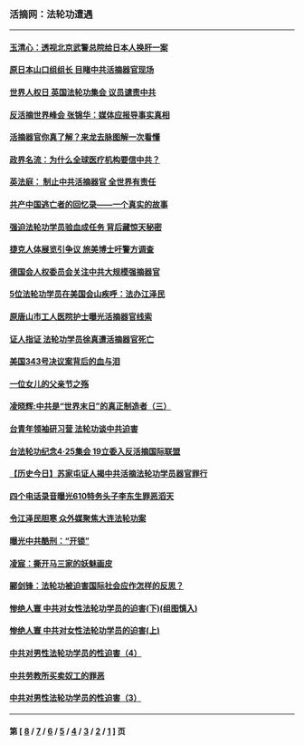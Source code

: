### 活摘网：法轮功遭遇
---
#### [玉清心：透视北京武警总院给日本人换肝一案](../../pages/nf5881/n13771978.md?01230430) 
#### [原日本山口组组长 目睹中共活摘器官现场](../../pages/nf5881/n13767360.md?01230430) 
#### [世界人权日 英国法轮功集会 议员谴责中共](../../pages/nf5881/n13431763.md?01230430) 
#### [反活摘世界峰会 张锦华：媒体应报导事实真相](../../pages/nf5881/n13278502.md?01230430) 
#### [活摘器官你真了解？来龙去脉图解一次看懂](../../pages/nf5881/n13013820.md?01230430) 
#### [政界名流：为什么全球医疗机构要信中共？](../../pages/nf5881/n11945479.md?01230430) 
#### [英法庭： 制止中共活摘器官 全世界有责任](../../pages/nf5881/n11330691.md?01230430) 
#### [共产中国逃亡者的回忆录——一个真实的故事](../../pages/nf5881/n10918649.md?01230430) 
#### [强迫法轮功学员验血成任务 背后藏惊天秘密](../../pages/nf5881/n4252384.md?01230430) 
#### [捷克人体展览引争议 旅美博士吁警方调查](../../pages/nf5881/n9429187.md?01230430) 
#### [德国会人权委员会关注中共大规模强摘器官](../../pages/nf5881/n8418950.md?01230430) 
#### [5位法轮功学员在美国会山疾呼：法办江泽民](../../pages/nf5881/n8101519.md?01230430) 
#### [原唐山市工人医院护士曝光活摘器官线索](../../pages/nf5881/n8076384.md?01230430) 
#### [证人指证 法轮功学员徐真遭活摘器官死亡](../../pages/nf5881/n8042467.md?01230430) 
#### [美国343号决议案背后的血与泪](../../pages/nf5881/n8020684.md?01230430) 
#### [一位女儿的父亲节之殇](../../pages/nf5881/n8014122.md?01230430) 
#### [凌晓辉:中共是“世界末日”的真正制造者（三）](../../pages/nf5881/n4210333.md?01230430) 
#### [台青年领袖研习营 法轮功谈中共迫害](../../pages/nf5881/n4141857.md?01230430) 
#### [台法轮功纪念4‧25集会 19立委入反活摘国际联盟](../../pages/nf5881/n4141821.md?01230430) 
#### [【历史今日】苏家屯证人揭中共活摘法轮功学员器官罪行](../../pages/nf5881/n4135912.md?01230430) 
#### [四个电话录音曝光610特务头子李东生罪恶滔天](../../pages/nf5881/n4040060.md?01230430) 
#### [令江泽民胆寒 众外媒聚焦大连法轮功案](../../pages/nf5881/n3932671.md?01230430) 
#### [曝光中共酷刑：“开锁”](../../pages/nf5881/n3889373.md?01230430) 
#### [凌宸：撕开马三家的妖魅画皮](../../pages/nf5881/n3849369.md?01230430) 
#### [郦剑锋：法轮功被迫害国际社会应作怎样的反思？](../../pages/nf5881/n3824560.md?01230430) 
#### [惨绝人寰 中共对女性法轮功学员的迫害(下)(组图慎入)](../../pages/nf5881/n3816285.md?01230430) 
#### [惨绝人寰 中共对女性法轮功学员的迫害(上)](../../pages/nf5881/n3815374.md?01230430) 
#### [中共对男性法轮功学员的性迫害（4）](../../pages/nf5881/n3769144.md?01230430) 
#### [中共劳教所买卖奴工的罪恶](../../pages/nf5881/n3769378.md?01230430) 
#### [中共对男性法轮功学员的性迫害（3）](../../pages/nf5881/n3768231.md?01230430) 

---
#### 第 [ [8](./8.md?01230430) / [7](./7.md?01230430) / [6](./6.md?01230430) / [5](./5.md?01230430) / [4](./4.md?01230430) / [3](./3.md?01230430) / [2](./2.md?01230430) / [1](./1.md?01230430) ] 页
